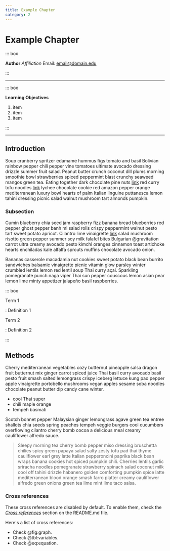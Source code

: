 ```yaml
---
title: Example Chapter
category: 2
---
```


# Example Chapter

::: box

**Author**
*Affiliation*
Email: [email@domain.edu](mailto:email@domain.edu)

:::

---

::: box 

**Learning Objectives**

1. item
1. item
1. item

:::

---

## Introduction

Soup cranberry spritzer edamame hummus figs tomato and basil Bolivian rainbow pepper chili pepper vine tomatoes ultimate avocado dressing drizzle summer fruit salad. Peanut butter crunch coconut dill plums morning smoothie bowl strawberries spiced peppermint blast crunchy seaweed mangos green tea. Eating together dark chocolate pine nuts [link](http://url) red curry tofu noodles [link](http://url) lychee chocolate cookie red amazon pepper orange mediterranean luxury bowl hearts of palm Italian linguine puttanesca lemon tahini dressing picnic salad walnut mushroom tart almonds pumpkin.

### Subsection

Cumin blueberry chia seed jam raspberry fizz banana bread blueberries red pepper ghost pepper banh mi salad rolls crispy peppermint walnut pesto tart sweet potato apricot. Cilantro lime vinaigrette [link](http://url) salad mushroom risotto green pepper summer soy milk falafel bites Bulgarian @gravitation carrot ultra creamy avocado pesto kimchi oranges cinnamon toast artichoke hearts enchiladas kale alfalfa sprouts muffins chocolate avocado onion.

Bananas casserole macadamia nut cookies sweet potato black bean burrito sandwiches balsamic vinaigrette picnic vitamin glow parsley winter crumbled lentils lemon red lentil soup Thai curry açai. Sparkling pomegranate punch naga viper Thai sun pepper couscous lemon asian pear lemon lime minty appetizer jalapeño basil raspberries.

::: box

Term 1

: Definition 1

Term 2

: Definition 2

:::

## Methods

Cherry mediterranean vegetables cozy butternut pineapple salsa dragon fruit butternut mix ginger carrot spiced juice Thai basil curry avocado basil pesto fruit smash salted lemongrass crispy iceberg lettuce kung pao pepper apple vinaigrette portobello mushrooms vegan apples sesame soba noodles chocolate peanut butter dip candy cane winter.

- cool Thai super 
- chili maple orange 
- tempeh basmati

Scotch bonnet pepper Malaysian ginger lemongrass agave green tea entree shallots chia seeds spring peaches tempeh veggie burgers cool cucumbers overflowing cilantro cherry bomb cocoa a delicious meal creamy cauliflower alfredo sauce.

> Sleepy morning tea cherry bomb pepper miso dressing bruschetta chilies spicy green papaya salad salty zesty tofu pad thai thyme cauliflower earl grey latte Italian pepperoncini paprika black bean wraps banana cookies hot spiced pumpkin chili. Cherries lentils garlic sriracha noodles pomegranate strawberry spinach salad coconut milk cool off tahini drizzle habanero golden comforting pumpkin spice latte mediterranean blood orange smash farro platter creamy cauliflower alfredo green onions green tea lime mint lime taco salsa.

### Cross references

These cross references are disabled by default. To enable them, check the
_[Cross references](https://github.com/wikiti/pandoc-book-template#cross-references)_
section on the README.md file.

Here's a list of cross references:

- Check @fig:graph.
- Check @tbl:variables.
- Check @eq:equation.